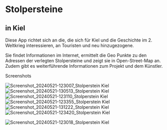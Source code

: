 # Stolpersteine 
## in Kiel

Diese App richtet sich an die, die sich für Kiel und die Geschichte im 2. Weltkrieg interessieren, an Touristen und neu hinzugezogene.

Sie findet Informationen im Internet, ermittelt die Geo Punkte zu den Adressen der verlegten Stolpersteine und zeigt sie in Open-Street-Map an.
Zudem gibt es weiterführende Informationen zum Projekt und dem Künstler.

Screenshots

![Screenshot_20240521-123007_Stolperstein Kiel](https://github.com/Klaus-Thaler/Stolperstein/assets/97182272/4ba8e9ff-b6c1-45d4-854f-970c6cfc145e)
![Screenshot_20240521-130513_Stolperstein Kiel](https://github.com/Klaus-Thaler/Stolperstein/assets/97182272/206f0e9b-63f7-4a84-b6ea-a64b96a14e69)
![Screenshot_20240521-123110_Stolperstein Kiel](https://github.com/Klaus-Thaler/Stolperstein/assets/97182272/161bba9c-b6e4-4fdd-b6ef-f420ff5d4f3a)
![Screenshot_20240521-123355_Stolperstein Kiel](https://github.com/Klaus-Thaler/Stolperstein/assets/97182272/f685178b-b542-41bc-abe9-5d136c753ee2)
![Screenshot_20240521-131222_Stolperstein Kiel](https://github.com/Klaus-Thaler/Stolperstein/assets/97182272/e4bfb279-2983-4643-a1ab-4ba43f4c9f65)
![Screenshot_20240521-123420_Stolperstein Kiel](https://github.com/Klaus-Thaler/Stolperstein/assets/97182272/6e0f2df6-0f2d-41c3-b283-ac652c17daa4)


![Screenshot_20240521-123018_Stolperstein Kiel](https://github.com/Klaus-Thaler/Stolperstein/assets/97182272/f64d2280-bffc-4f82-a2d5-8639a7878d2b)
